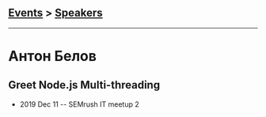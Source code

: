 ## [Events](../README.md) > [Speakers](../speakers.md)
---

# Антон Белов

## Greet Node.js Multi-threading
- 2019 Dec 11 -- SEMrush IT meetup 2    

